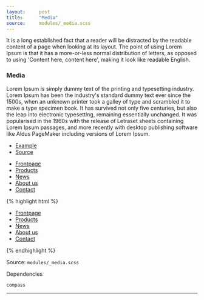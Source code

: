 ```yaml
---
layout:		post
title:		"Media"
source:		modules/_media.scss
---
```



<p class="lead">It is a long established fact that a reader will be distracted by the readable content of a page when looking at its layout. The point of using Lorem Ipsum is that it has a more-or-less normal distribution of letters, as opposed to using 'Content here, content here', making it look like readable English.</p>

### Media

Lorem Ipsum is simply dummy text of the printing and typesetting industry. Lorem Ipsum has been the industry's standard dummy text ever since the 1500s, when an unknown printer took a galley of type and scrambled it to make a type specimen book. It has survived not only five centuries, but also the leap into electronic typesetting, remaining essentially unchanged. It was popularised in the 1960s with the release of Letraset sheets containing Lorem Ipsum passages, and more recently with desktop publishing software like Aldus PageMaker including versions of Lorem Ipsum.

<ul class="nav nav-tabs">
  <li class="active"><a href="#tabNav1" data-toggle="content">Example</a></li>
  <li><a href="#tabNav2" data-toggle="content">Source</a></li>
</ul>

<div class="toggle-content t-panel-clean">
  <div id="tabNav1" class="pane active">

<ul class="nav nav-default">
    <li class="active"><a href="#">Frontpage</a></li>
    <li><a href="#">Products</a></li>
    <li><a href="#">News</a></li>
    <li><a href="#">About us</a></li>
    <li><a href="#">Contact</a></li>
</ul>

  </div>

  <div id="tabNav2" class="pane">
{% highlight html %}
<ul class="nav nav-default">
    <li class="active"><a href="...">Frontpage</a></li>
    <li><a href="...">Products</a></li>
    <li><a href="...">News</a></li>
    <li><a href="...">About us</a></li>
    <li><a href="...">Contact</a></li>
</ul>
{% endhighlight %}
  </div>
</div>



Source: `modules/_media.scss`

Dependencies

`compass`

---
